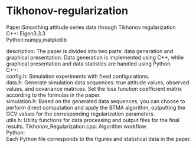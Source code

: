 # Tikhonov-regularization
Paper:Smoothing attitude series data through Tikhonov regularization  
C++: Eigen3.3.3  
Python:numpy,matplotlib

description:
The paper is divided into two parts: data generation and graphical presentation. Data generation is implemented using C++, while graphical presentation and data statistics are handled using Python.  
C++:  
config.h: Simulation experiments with fixed configurations.  
data.h: Generate simulation data sequences: true attitude values, observed values, and covariance matrices. Set the loss function coefficient matrix according to the formulas in the paper.  
simulation.h: Based on the generated data sequences, you can choose to perform direct computation and apply the BTMA algorithm, outputting the GCV values for the corresponding regularization parameters.  
utils.h: Utility functions for data processing and output files for the final results.
Tikhonov_Regularization.cpp: Algorithm workflow.  
Python:  
Each Python file corresponds to the figures and statistical data in the paper.
